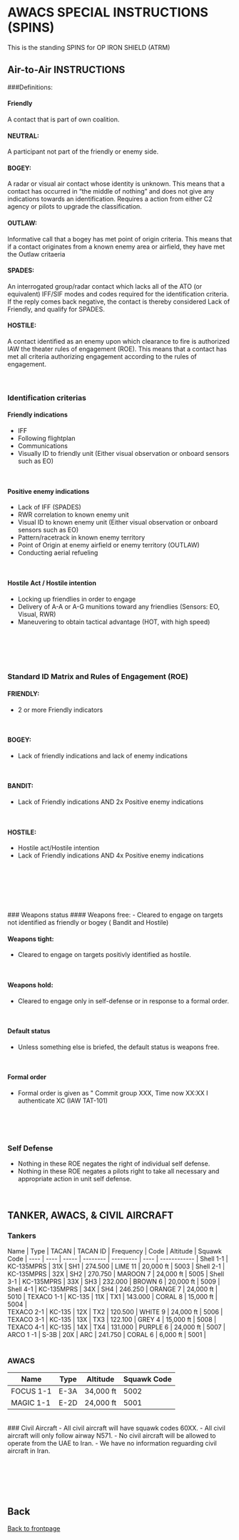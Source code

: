 # AWACS SPECIAL INSTRUCTIONS (SPINS)
This is the standing SPINS for OP IRON SHIELD  (ATRM)


## Air-to-Air INSTRUCTIONS

###Definitions:

#### Friendly 
A contact that is part of own coalition.
<br>

#### NEUTRAL:
A participant not part of the friendly or enemy side.
<br>

#### BOGEY:
A radar or visual air contact whose identity is unknown.
This means that a contact has occurred in “the middle of nothing” and does not give any 
indications towards an identification. Requires a action from either C2 agency or pilots to upgrade the classification.
<br>

#### OUTLAW:
Informative call that a bogey has met point of origin criteria.
This means that if a contact originates from a known enemy area or airfield, they have
met the Outlaw critaeria
<br>

#### SPADES: 
An interrogated group/radar contact which lacks all of the ATO (or
equivalent) IFF/SIF modes and codes required for the identification criteria.
 If the reply comes back negative, the
contact is thereby considered Lack of Friendly, and qualify for SPADES.
<br>

#### HOSTILE:
A contact identified as an enemy upon which clearance to fire is
authorized IAW the theater rules of engagement (ROE).
This means that a contact has met all criteria authorizing engagement according to the
rules of engagement.
<br>
<br> 
<br>

### Identification criterias
#### Friendly indications
- IFF
- Following flightplan
- Communications
- Visually ID to friendly unit (Either visual observation or onboard sensors such as EO)
<br>

#### Positive enemy indications
- Lack of IFF (SPADES)
- RWR correlation to known enemy unit
- Visual ID to known enemy unit (Either visual observation or onboard sensors such as EO)
- Pattern/racetrack in known enemy territory
- Point of Origin at enemy airfield or enemy territory (OUTLAW)
- Conducting aerial refueling
<br>

#### Hostile Act / Hostile intention
- Locking up friendlies in order to engage
- Delivery of A-A or A-G munitions toward any friendlies  (Sensors: EO, Visual, RWR)
- Maneuvering to obtain tactical advantage (HOT, with high speed)
<br>
<br>
<br>
<br>

### Standard ID Matrix and Rules of Engagement (ROE)
#### FRIENDLY:
- 2 or more Friendly indicators
<br>

#### BOGEY:
- Lack of friendly indications and lack of enemy indications
<br>

#### BANDIT:
- Lack of Friendly indications AND 2x Positive enemy indications
<br>

#### HOSTILE:
- Hostile act/Hostile intention 
- Lack of Friendly indications AND 4x Positive enemy indications
<br>
<br>
<br>
<br>
<br>
<br>
### Weapons status
#### Weapons free:
- Cleared to engage on targets not identified as friendly or bogey ( Bandit and Hostile)
<br>

#### Weapons tight:
- Cleared to engage on targets positivly identified as hostile.
<br>

#### Weapons hold:
- Cleared to engage only in self-defense or in response to a formal order.
<br>

#### Default status
- Unless something else is briefed, the default status is weapons free.
<br>

#### Formal order
- Formal order is given as " Commit group XXX, Time now XX:XX I authenticate XC (IAW TAT-101)
<br>
<br>
<br>

### Self Defense
- Nothing in these ROE negates the right of individual self defense. 
- Nothing in these ROE negates a pilots right to take all necessary and appropriate action in unit self defense.
<br>

## TANKER, AWACS, & CIVIL AIRCRAFT  

### Tankers 
Name | Type | TACAN | TACAN ID | Frequency | Code | Altitude | Squawk Code |
---- | ---- | ----- | -------- | --------- | ---- | ------------ | 
Shell 1-1  | KC-135MPRS | 31X | SH1 | 274.500 | LIME 11 | 20,000 ft | 5003 | 
Shell 2-1  | KC-135MPRS | 32X | SH2 | 270.750 | MAROON 7 | 24,000 ft | 5005 |
Shell 3-1  | KC-135MPRS | 33X | SH3 | 232.000 | BROWN 6 | 20,000 ft | 5009 | 
Shell 4-1  | KC-135MPRS | 34X | SH4 | 246.250 | ORANGE 7 | 24,000 ft | 5010 |
TEXACO 1-1  | KC-135 | 11X | TX1 | 143.000 | CORAL 8 | 15,000 ft | 5004 |  
TEXACO 2-1  | KC-135 | 12X | TX2 | 120.500 | WHITE 9 | 24,000 ft | 5006 | 
TEXACO 3-1  | KC-135 | 13X | TX3 | 122.100 | GREY 4 | 15,000 ft | 5008 |
TEXACO 4-1  | KC-135 | 14X | TX4 | 131.000 | PURPLE 6 | 24,000 ft | 5007 |   
ARCO 1 -1 | S-3B | 20X | ARC | 241.750 | CORAL 6 | 6,000 ft | 5001 |                   
<br>
### AWACS 
Name | Type | Altitude | Squawk Code |
---- | ---- | -------- | ----------- |
FOCUS 1-1 | E-3A | 34,000 ft | 5002 | 
MAGIC 1-1 | E-2D | 24,000 ft | 5001 |
<br>
### Civil Aircraft 
- All civil aircraft will have squawk codes 60XX.
- All civil aircraft will only follow airway N571. 
- No civil aircraft will be allowed to operate from the UAE to Iran.
- We have no information reguarding civil aircraft in Iran.
<br>
<br>
<br>
<br>
<br>
<br>

## Back
[Back to frontpage](https://132nd-vwing.github.io/OPBH-Brief/)
